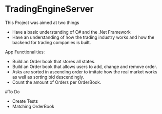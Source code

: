 # TradingEngineServer

This Project was aimed at two things
- Have a basic understanding of C# and the .Net Framework
- Have an understanding of how the trading industry works and how the backend for trading companies is built.

App Functionalities:
- Build an Order book that stores all states.
- Build an Order book that allows users to add, change and remove order.
- Asks are sorted in ascending order to imitate how the real market works as well as sorting bid descendingly.
- Count the amount of Orders per OrderBook.

#To Do
- Create Tests
- Matching OrderBook
